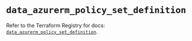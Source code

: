 # `data_azurerm_policy_set_definition`

Refer to the Terraform Registry for docs: [`data_azurerm_policy_set_definition`](https://registry.terraform.io/providers/hashicorp/azurerm/3.104.2/docs/data-sources/policy_set_definition).
